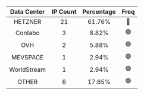 | Data Center | IP Count | Percentage | Freq |
|:------------:|:--------:|:-----------:|:-----:|
| HETZNER | 21 | 61.76% | 🔴 |
| Contabo | 3 | 8.82% | 🟢 |
| OVH | 2 | 5.88% | 🟢 |
| MEVSPACE | 1 | 2.94% | 🟢 |
| WorldStream | 1 | 2.94% | 🟢 |
| OTHER | 6 | 17.65% | 🟢 |